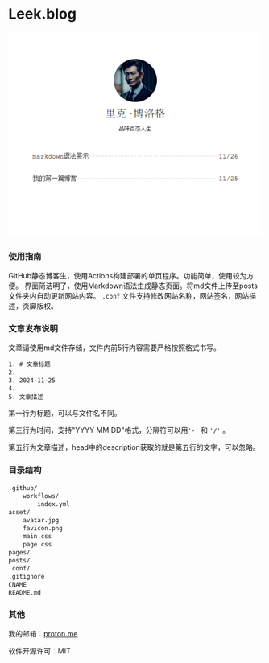 # Leek.blog

<div align=center>

![](.github/Preview.png)

<div align=left>


### 使用指南

GitHub静态博客生，使用Actions构建部署的单页程序。功能简单，使用较为方便。
界面简洁明了，使用Markdown语法生成静态页面。将md文件上传至posts文件夹内自动更新网站内容。
`.conf` 文件支持修改网站名称，网站签名，网站描述，页脚版权。

### 文章发布说明

文章请使用md文件存储，文件内前5行内容需要严格按照格式书写。
```
1. # 文章标题
2. 
3. 2024-11-25
4. 
5. 文章描述
```
第一行为标题，可以与文件名不同。

第三行为时间，支持"YYYY MM DD"格式，分隔符可以用`'-'` 和 `'/'` 。

第五行为文章描述，head中的description获取的就是第五行的文字，可以忽略。

### 目录结构

```
.github/
    workflows/
        index.yml
asset/
    avatar.jpg
    favicon.png
    main.css
    page.css
pages/
posts/
.conf/
.gitignore
CNAME
README.md
```

### 其他

我的邮箱：[proton.me](leekblog@proton.me "proton.me匿名邮箱")

软件开源许可：MIT